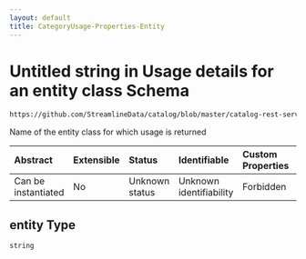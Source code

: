 ```yaml
---
layout: default
title: CategoryUsage-Properties-Entity
---
```

# Untitled string in Usage details for an entity class Schema

```txt
https://github.com/StreamlineData/catalog/blob/master/catalog-rest-service/src/main/resources/json/schema/type/categoryUsage.json#/properties/entity
```

Name of the entity class for which usage is returned

| Abstract            | Extensible | Status         | Identifiable            | Custom Properties | Additional Properties | Access Restrictions | Defined In                                                                   |
| :------------------ | :--------- | :------------- | :---------------------- | :---------------- | :-------------------- | :------------------ | :--------------------------------------------------------------------------- |
| Can be instantiated | No         | Unknown status | Unknown identifiability | Forbidden         | Allowed               | none                | [categoryUsage.json*](categoryUsage.md) |

## entity Type

`string`
